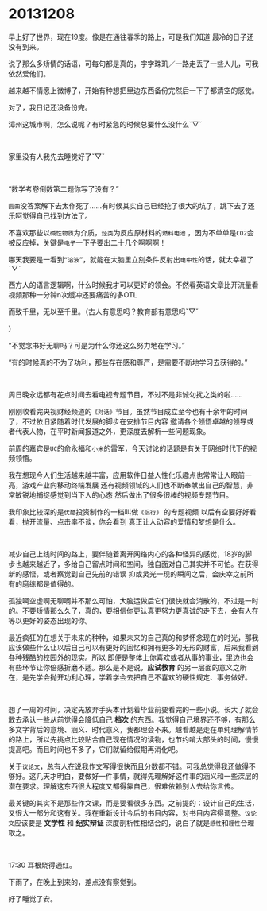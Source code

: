 # 20131208

早上好了世界，现在19度。像是在通往春季的路上，可是我们知道 最冷的日子还没有到来。

说了那么多矫情的话语，可每句都是真的，字字珠玑／一路走丢了一些人儿，可我依然爱他们。

越来越不情愿上微博了，开始有种想把里边东西备份完然后一下子都清空的感觉。

对了，我日记还没备份完。

漳州这城市啊，怎么说呢？有时紧急的时候总要什么没什么ˇ▽ˇ

<br/>

家里没有人我先去睡觉好了ˇ▽ˇ

<br/>

“数学考卷倒数第二题你写了没有？”

`圆曲`没答案解下去太作死了……有时候其实自己已经挖了很大的坑了，跳下去了还乐呵觉得自己找到方法了。

不喜欢那些以`碱性物质`为介质，`烃类`为反应原材料的`燃料电池` ，因为不单单是`CO2`会被反应掉，关键是`电子`一下子要出二十几个啊啊啊！

哪天我要是一看到`“溶液”`，就能在大脑里立刻条件反射出`电中性`的话，就太幸福了ˇ▽ˇ

西方人的语言逻辑啊，什么时候我才可以更好的领会。不然看英语文章比开流量看视频那种一分钟n次缓冲还要痛苦的多OTL

而致千里，无以至千里。（古人有意思吗？教育部有意思吗ˇ▽ˇ

）

“不觉念书好无聊吗？可是为什么你还这么努力地在学习。”

“有的时候真的不为了功利，那些存在感和尊严，是需要不断地学习去获得的。”

<br/>

周日晚永远都有花点时间去看电视专题节目，不过不是非诚勿扰之类的啦……

刚刚收看完央视财经频道的`《对话》`节目。虽然节目成立至今也有十余年的时间了，不过依旧紧随着时代发展的脚步在安排节目内容 邀请各个领悟卓越的领导或者代表人物，在平时新闻报道之外，更深度去解析一些问题现象。

前周的嘉宾是`UC`的俞永福和`小米`的雷军，今天讨论的话题是有关于网络时代下的视频领悟。

我在想现今人们生活越来越丰富，应用软件日益人性化乐趣点也常常让人眼前一亮，游戏产业向移动终端发展 还有视频领域的人们也不断奉献出自己的智慧，非常敏锐地捕捉感觉到当下人的心态 然后做出了很多很棒的视频专题节目。

我印象比较深的是`优酷`投资制作的一档叫做`《侣行》` 的专题视频 以后有空要好好看看，抛开流量、点击率不谈，你会看到 真正让人动容的爱情和梦想是什么。

<br/>

减少自己上线时间的路上，要伴随着离开网络内心的各种怪异的感觉，18岁的脚步也越来越近了，多给自己留点时间和空间，独自面对自己其实并不可怕。在获得新的感悟，或者察觉到自己先前的错误 抑或灵光一现的瞬间之后，会庆幸之前所有的磨练都是值得的。

孤独啊空虚啊无聊啊并不那么可怕，大脑运做后它们很快就会消散的，不过是一时的。不要矫情那么久了，真的，要相信你更认真更努力更真诚的走下去，会有人在等以更好的姿态出现的你。

最近疯狂的在想关于未来的种种，如果未来的自己真的和梦怀念现在的时光，那我应该做些什么让以后自己可以有更好的回忆和拥有更多的无形的财富，后来我看到各种残酷的校园外的现实。所以 即便是整体上你喜欢或者从事的事业，里边也会有些环节让你倍感折磨不适。那么是不是说，**应试教育** 的另一层面的意义之所在，是先学会抛开功利心理，学着学会去把自己不喜欢的硬性规定、事务做好。

<br/>

想了一周的时间，决定先放弃手头本计划着毕业前要看完的一些小说。长大了就会敢去承认一些从前觉得会降低自己 **档次** 的东西。我觉得自己境界还不够，有那么多文字背后的意境、涵义、时代意义，我都理会不来。越看越是走在单纯理解情节的路上，所以先挑点比较贴合自己现在情况的读物，也节约啃大部头的时间，慢慢提高吧。而且时间也不多了，它们就留给假期再消化吧。

关于`议论文`，总有人在说我作文写得很快而且分数都不错。可我总觉得我还做得不够好。这几天才明白，要做好一件事情，就得先理解好这件事的涵义和一些深层的潜在要求。理解这东西很大程度又都得靠自己，很难依赖别人去给你言传。

最关键的其实不是那些作文课，而是要看很多东西。之前提的：设计自己的生活，又很大一部分和这有关。我在重新设计今后的书目内容，对书目内容得调整。`议论文`应该要是 **文学性** 和 **纪实辩证** 深度剖析性相结合的，说白了就是`感性`和`理性`合理取之。

<br/>

17:30 耳根烧得通红。

下雨了，在晚上到来的，差点没有察觉到。

好了睡觉了安。